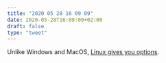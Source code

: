 ```yaml
---
title: "2020 05 28 16 09 09"
date: 2020-05-28T16:09:09+02:00
draft: false
type: "tweet"
---
```


Unlike Windows and MacOS, [Linux gives you options](https://www.trylinux.today).